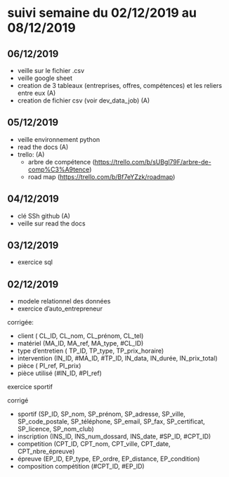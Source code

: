 # suivi semaine du 02/12/2019 au 08/12/2019

  ## 06/12/2019

  * veille sur le fichier .csv
  * veille google sheet
  * creation de 3 tableaux (entreprises, offres, compétences)  et les reliers entre eux (A)
  * creation de fichier csv (voir dev_data_job) (A)

  ## 05/12/2019 

  * veille environnement python
  * read the docs (A)
  * trello: (A)
    * arbre de compétence (https://trello.com/b/sUBgl79F/arbre-de-comp%C3%A9tence) 
    * road map (https://trello.com/b/Bf7eYZzk/roadmap)

  ## 04/12/2019 
      
  * clé SSh github (A) 
  * veille sur read the docs 
    
  ## 03/12/2019 

  * exercice sql  
    
  ## 02/12/2019 

  * modele relationnel des données 
  * exercice d’auto_entrepreneur 
    
 corrigée:

  * client ( CL_ID, CL_nom, CL_prénom, CL_tel)
  * matériel (MA_ID, MA_ref, MA_type, #CL_ID)
  * type d’entretien ( TP_ID, TP_type, TP_prix_horaire)
  * intervention (IN_ID, #MA_ID, #TP_ID, IN_data, IN_durée, IN_prix_total)
  * pièce ( PI_ref, PI_prix)
  * pièce utilisé (#IN_ID, #PI_ref)
 
exercice sportif

 corrigé

* sportif (SP_ID, SP_nom, SP_prénom, SP_adresse, SP_ville, SP_code_postale, SP_téléphone, SP_email, SP_fax, SP_certificat, SP_licence, SP_nom_club)
* inscription (INS_ID, INS_num_dossard, INS_date, #SP_ID, #CPT_ID)
* competition (CPT_ID, CPT_nom, CPT_ville, CPT_date, CPT_nbre_épreuve)
* épreuve (EP_ID, EP_type, EP_ordre, EP_distance, EP_condition)
* composition compétition (#CPT_ID, #EP_ID)
